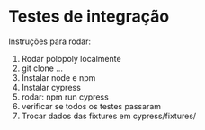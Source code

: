 # Testes de integração

Instruções para rodar: 

1) Rodar polopoly localmente
3) git clone ...
4) Instalar node e npm
5) Instalar cypress
6) rodar: npm run cypress
7) verificar se todos os testes passaram
8) Trocar dados das fixtures em cypress/fixtures/
